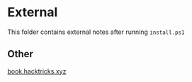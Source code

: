 # External

This folder contains external notes after running `install.ps1`

## Other

[book.hacktricks.xyz](https://book.hacktricks.xyz/)